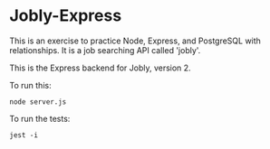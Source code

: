 # Jobly-Express
This is an exercise to practice Node, Express, and PostgreSQL with relationships. It is a job searching API called 'jobly'.

This is the Express backend for Jobly, version 2.

To run this:

    node server.js
    
To run the tests:

    jest -i
